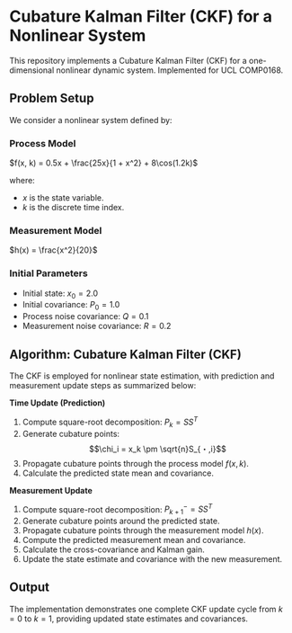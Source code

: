 # Cubature Kalman Filter (CKF) for a Nonlinear System

This repository implements a Cubature Kalman Filter (CKF) for a one-dimensional nonlinear dynamic system. Implemented for UCL COMP0168.

## Problem Setup

We consider a nonlinear system defined by:

### Process Model
$f(x, k) = 0.5x + \frac{25x}{1 + x^2} + 8\cos(1.2k)$

where:
- $x$ is the state variable.
- $k$ is the discrete time index.

### Measurement Model
$h(x) = \frac{x^2}{20}$

### Initial Parameters
- Initial state: $x_0 = 2.0$
- Initial covariance: $P_0 = 1.0$
- Process noise covariance: $Q = 0.1$
- Measurement noise covariance: $R = 0.2$

## Algorithm: Cubature Kalman Filter (CKF)

The CKF is employed for nonlinear state estimation, with prediction and measurement update steps as summarized below:

**Time Update (Prediction)**
1. Compute square-root decomposition: $P_k = SS^T$
2. Generate cubature points:
   $$\chi_i = x_k \pm \sqrt{n}S_{・,i}$$
3. Propagate cubature points through the process model $f(x, k)$.
4. Calculate the predicted state mean and covariance.

**Measurement Update**
1. Compute square-root decomposition: $P_{k+1}^- = SS^T$
2. Generate cubature points around the predicted state.
3. Propagate cubature points through the measurement model $h(x)$.
4. Compute the predicted measurement mean and covariance.
5. Calculate the cross-covariance and Kalman gain.
6. Update the state estimate and covariance with the new measurement.

## Output

The implementation demonstrates one complete CKF update cycle from $k = 0$ to $k = 1$, providing updated state estimates and covariances.
